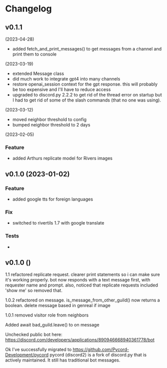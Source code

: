 # Changelog

<!--next-version-placeholder-->

## v0.1.1 

(2023-04-28)
- added fetch_and_print_messages() to get messages from a channel and print them to console

(2023-03-19)
- extended Message class
- did much work to integrate gpt4 into many channels
- restore openai_session context for the gpt response. this will probably be too expensive and I'll have to reduce access
- upgraded to discord.py 2.2.2 to get rid of the thread error on startup but I had to get rid of some of the slash commands (that no one was using).

(2023-03-12)
- moved neighbor threshold to config
- bumped neighbor threshold to 2 days

(2023-02-05)

### Feature

- added Arthurs replicate model for Rivers images

## v0.1.0 (2023-01-02)

### Feature

- added google tts for foreign languages

### Fix

- switched to rivertils 1.7 with google translate


### Tests

- 

## v0.1.0 ()




1.1
refactored replicate request.
clearer print statements so i can make sure it's working properly.
bot now responds with a text message first, with requester name and prompt.
also, noticed that replicate requests included 'show me' so removed that.

1.0.2
refactored on message.
is_message_from_other_guild() now returns a boolean.
delete message based in genreal if image


1.0.1
removed visitor role from neighbors

Added await bad_guild.leave() to on message

Unchecked public bot here:
https://discord.com/developers/applications/890946668940361778/bot

Ok I've successfully migrated to 
https://github.com/Pycord-Development/pycord
pycord (discord2) is a fork of discord.py that is actively maintained.
It still has traditional bot messages.
